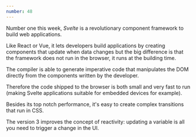 ```yaml
---
number: 48
---
```


Number one this week, _Svelte_ is a revolutionary component framework to build web applications.

Like React or Vue, it lets developers build applications by creating components that update when data changes but the big difference is that the framework does not run in the browser, it runs at the building time.

The compiler is able to generate imperative code that manipulates the DOM directly from the components written by the developer.

Therefore the code shipped to the browser is both small and very fast to run (making Svelte applications suitable for embedded devices for example).

Besides its top notch performance, it's easy to create complex transitions that run in CSS.

The version 3 improves the concept of reactivity: updating a variable is all you need to trigger a change in the UI.
